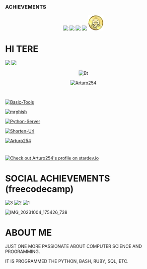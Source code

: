 ### ACHIEVEMENTS
<p align="center">
 <img  src="https://i.ibb.co/rGf1nZK/arctic-code-vault-contributor-default.png" width="50" />

  <img src="https://i.ibb.co/cDcgymt/pull-shark-default.png" width="50" />
  <img src="https://i.ibb.co/dkdvHHC/yolo-default.png" width="50" />
  <img src="https://i.ibb.co/xYmhWYd/heart-on-your-sleeve-default.png" width="50" />
  <img  src="https://github.com/Schweinepriester/github-profile-achievements/raw/main/images/tiers/pull-shark-gold.png"  width="50" />
 



# HI TERE 
  ![](https://komarev.com/ghpvc/?username=Arturo254)
  ![](https://github-readme-streak-stats.herokuapp.com/?Arturo254)

<p align="center"><img  src="https://user-images.githubusercontent.com/49580304/110318584-81067880-7fc2-11eb-8391-152d308e7f2b.gif"  alt="Bt">

  




<p align="center"><a  href="https://github.com/Arturo254"><img  title="Arturo254"  src="https://github-readme-stats.vercel.app/api?username=Arturo254&show_icons=true&include_all_commits=true&theme=chartreuse-dark&cache_seconds=3200"></a>
</p>

 <br> 
<p align="center">

<a  href="https://github.com/Arturo254/Basic-Tools"><img  title="Basic-Tools"  src="https://github-readme-stats.vercel.app/api/pin/?username=Arturo254&repo=Basic-Tools&theme=radical"></a>

<a  href="https://github.com/noob-hackers/mrphish"><img  title="mrphish"  src="https://github-readme-stats.vercel.app/api/pin/?username=Arturo254&repo=cyberphish&theme=highcontrast"></a>

<a  href="https://github.com/Arturo254/Python-Server"><img  title="Python-Server"  src="https://github-readme-stats.vercel.app/api/pin/?username=Arturo254&repo=Python-Server&theme=vision-friendly-dark"></a>

<a  href="https://github.com/Arturo254/Shorten-Url"><img  title="Shorten-Url"  src="https://github-readme-stats.vercel.app/api/pin/?username=Arturo254&repo=Shorten-Url&theme=highcontrast"></a>

</p>

  

<p align="center">

<a  href="https://github.com/Arturo254"><img  title="Arturo254"  src="https://github-readme-stats.vercel.app/api/top-langs/?username=Arturo254&layout=compact"></a>

</p>



# 
[![Check out Arturo254's profile on stardev.io](https://stardev.io/developers/Arturo254/badge/languages/global.svg)](https://stardev.io/developers/Arturo254) 


# 
#      SOCIAL ACHIEVEMENTS (freecodecamp)
![3](https://github.com/Arturo254/Arturo254/assets/87346871/4dec1519-b0a2-4f18-bbad-6869075bb39b)
![2](https://github.com/Arturo254/Arturo254/assets/87346871/e1bb512e-a343-4e34-afb0-baee7aa0fcac)
![1](https://github.com/Arturo254/Arturo254/assets/87346871/0608fc49-5e52-418e-92b6-3de152053f99)

![IMG_20231004_175426_738](https://github.com/Arturo254/Arturo254/assets/87346871/74e55ee4-1fc5-48f3-9a53-55b82edcb1c1)


 
# ABOUT ME 
JUST ONE MORE PASSIONATE ABOUT COMPUTER SCIENCE AND PROGRAMMING. 
       
IT IS PROGRAMMED THE PYTHON, BASH, RUBY, SQL, ETC. 

